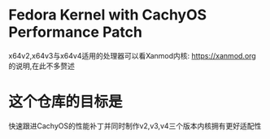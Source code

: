 # Fedora Kernel with CachyOS Performance Patch
x64v2,x64v3与x64v4适用的处理器可以看Xanmod内核: https://xanmod.org 的说明,在此不多赘述

# 这个仓库的目标是
快速跟进CachyOS的性能补丁并同时制作v2,v3,v4三个版本内核拥有更好适配性
